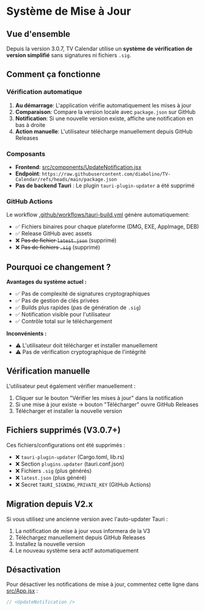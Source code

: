 # Système de Mise à Jour

## Vue d'ensemble

Depuis la version 3.0.7, TV Calendar utilise un **système de vérification de version simplifié** sans signatures ni fichiers `.sig`.

## Comment ça fonctionne

### Vérification automatique

1. **Au démarrage**: L'application vérifie automatiquement les mises à jour
2. **Comparaison**: Compare la version locale avec `package.json` sur GitHub
3. **Notification**: Si une nouvelle version existe, affiche une notification en bas à droite
4. **Action manuelle**: L'utilisateur télécharge manuellement depuis GitHub Releases

### Composants

- **Frontend**: [src/components/UpdateNotification.jsx](src/components/UpdateNotification.jsx)
- **Endpoint**: `https://raw.githubusercontent.com/diabolino/TV-Calendar/refs/heads/main/package.json`
- **Pas de backend Tauri** : Le plugin `tauri-plugin-updater` a été supprimé

### GitHub Actions

Le workflow [.github/workflows/tauri-build.yml](.github/workflows/tauri-build.yml) génère automatiquement:
- ✅ Fichiers binaires pour chaque plateforme (DMG, EXE, AppImage, DEB)
- ✅ Release GitHub avec assets
- ❌ ~~Pas de fichier `latest.json`~~ (supprimé)
- ❌ ~~Pas de fichiers `.sig`~~ (supprimé)

## Pourquoi ce changement ?

**Avantages du système actuel :**
- ✅ Pas de complexité de signatures cryptographiques
- ✅ Pas de gestion de clés privées
- ✅ Builds plus rapides (pas de génération de `.sig`)
- ✅ Notification visible pour l'utilisateur
- ✅ Contrôle total sur le téléchargement

**Inconvénients :**
- ⚠️ L'utilisateur doit télécharger et installer manuellement
- ⚠️ Pas de vérification cryptographique de l'intégrité

## Vérification manuelle

L'utilisateur peut également vérifier manuellement :
1. Cliquer sur le bouton "Vérifier les mises à jour" dans la notification
2. Si une mise à jour existe → bouton "Télécharger" ouvre GitHub Releases
3. Télécharger et installer la nouvelle version

## Fichiers supprimés (V3.0.7+)

Ces fichiers/configurations ont été supprimés :
- ❌ `tauri-plugin-updater` (Cargo.toml, lib.rs)
- ❌ Section `plugins.updater` (tauri.conf.json)
- ❌ Fichiers `.sig` (plus générés)
- ❌ `latest.json` (plus généré)
- ❌ Secret `TAURI_SIGNING_PRIVATE_KEY` (GitHub Actions)

## Migration depuis V2.x

Si vous utilisez une ancienne version avec l'auto-updater Tauri :
1. La notification de mise à jour vous informera de la V3
2. Téléchargez manuellement depuis GitHub Releases
3. Installez la nouvelle version
4. Le nouveau système sera actif automatiquement

## Désactivation

Pour désactiver les notifications de mise à jour, commentez cette ligne dans [src/App.jsx](src/App.jsx) :
```javascript
// <UpdateNotification />
```
